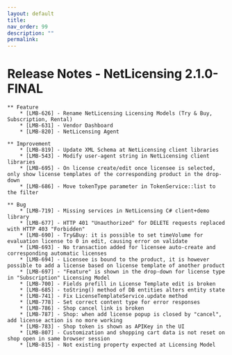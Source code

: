 ```yaml
---
layout: default
title:
nav_order: 99
description: ""
permalink:
---
```


Release Notes - NetLicensing 2.1.0-FINAL
=======================================================================


    ** Feature
        * [LMB-626] - Rename NetLicensing Licensing Models (Try & Buy, Subscription, Rental)
        * [LMB-631] - Vendor Dashboard
        * [LMB-820] - NetLicensing Agent

    ** Improvement
        * [LMB-819] - Update XML Schema at NetLicensing client libraries
        * [LMB-543] - Modify user-agent string in NetLicensing client libraries
        * [LMB-695] - On license create/edit once licensee is selected, only show license templates of the corresponding product in the drop-down
        * [LMB-686] - Move tokenType parameter in TokenService::list to the filter

    ** Bug
        * [LMB-719] - Missing services in NetLicensing C# client+demo library
        * [LMB-677] - HTTP 401 "Unauthorized" for DELETE requests replaced with HTTP 403 "Forbidden"
        * [LMB-690] - Try&Buy: it is possible to set timeVolume for evaluation license to 0 in edit, causing error on validate
        * [LMB-693] - No transaction added for licensee auto-create and corresponding automatic licenses
        * [LMB-694] - Licensee is bound to the product, it is however possible to add a license based on license template of another product
        * [LMB-697] - "Feature" is shown in the drop-down for license type in "Subscription" Licensing Model
        * [LMB-700] - Fields prefill in License Template edit is broken
        * [LMB-685] - toString() method of DB entities alters entity state
        * [LMB-741] - Fix LicenseTemplateService.update method
        * [LMB-778] - Set correct content type for error responses
        * [LMB-786] - Shop cancel link is broken
        * [LMB-787] - Shop: when add license popup is closed by "cancel", add license action is no more working
        * [LMB-783] - Shop token is shown as APIKey in the UI
        * [LMB-807] - Customization and shopping cart data is not reset on shop open in same browser session
        * [LMB-815] - Not existing property expected at Licensing Model
